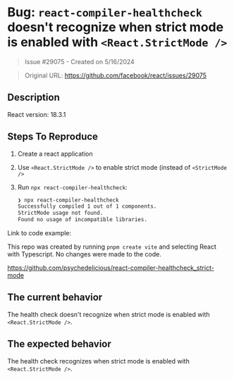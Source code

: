 # Bug: `react-compiler-healthcheck` doesn't recognize when strict mode is enabled with `<React.StrictMode />`

> Issue #29075 - Created on 5/16/2024

> Original URL: https://github.com/facebook/react/issues/29075

## Description

<!--
  Please provide a clear and concise description of what the bug is. Include
  screenshots if needed. Please test using the latest version of the relevant
  React packages to make sure your issue has not already been fixed.
-->

React version: 18.3.1

## Steps To Reproduce

1. Create a react application
2. Use `<React.StrictMode />` to enable strict mode (instead of `<StrictMode />`
3. Run `npx react-compiler-healthcheck`:
    
    ```sh
    ❯ npx react-compiler-healthcheck
    Successfully compiled 1 out of 1 components.
    StrictMode usage not found.
    Found no usage of incompatible libraries.
    ```

<!--
  Your bug will get fixed much faster if we can run your code and it doesn't
  have dependencies other than React. Issues without reproduction steps or
  code examples may be immediately closed as not actionable.
-->

Link to code example:

This repo was created by running `pnpm create vite` and selecting React with Typescript. No changes were made to the code.

https://github.com/psychedelicious/react-compiler-healthcheck_strict-mode

<!--
  Please provide a CodeSandbox (https://codesandbox.io/s/new), a link to a
  repository on GitHub, or provide a minimal code example that reproduces the
  problem. You may provide a screenshot of the application if you think it is
  relevant to your bug report. Here are some tips for providing a minimal
  example: https://stackoverflow.com/help/mcve.
-->

## The current behavior

The health check doesn't recognize when strict mode is enabled with `<React.StrictMode />`.

## The expected behavior

The health check recognizes when strict mode is enabled with `<React.StrictMode />`.

